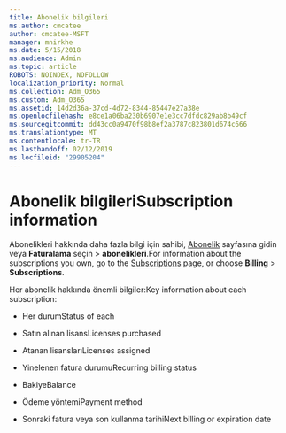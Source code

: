 ```yaml
---
title: Abonelik bilgileri
ms.author: cmcatee
author: cmcatee-MSFT
manager: mnirkhe
ms.date: 5/15/2018
ms.audience: Admin
ms.topic: article
ROBOTS: NOINDEX, NOFOLLOW
localization_priority: Normal
ms.collection: Adm_O365
ms.custom: Adm_O365
ms.assetid: 14d2d36a-37cd-4d72-8344-85447e27a38e
ms.openlocfilehash: e8ce1a06ba230b6907e1e3cc7dfdc829ab8b49cf
ms.sourcegitcommit: dd43cc0a9470f98b8ef2a3787c823801d674c666
ms.translationtype: MT
ms.contentlocale: tr-TR
ms.lasthandoff: 02/12/2019
ms.locfileid: "29905204"
---
```

# <a name="subscription-information"></a><span data-ttu-id="1b005-102">Abonelik bilgileri</span><span class="sxs-lookup"><span data-stu-id="1b005-102">Subscription information</span></span>

<span data-ttu-id="1b005-103">Abonelikleri hakkında daha fazla bilgi için sahibi, [Abonelik](https://go.microsoft.com/fwlink/p/?linkid=842054) sayfasına gidin veya **Faturalama** seçin \> **abonelikleri**.</span><span class="sxs-lookup"><span data-stu-id="1b005-103">For information about the subscriptions you own, go to the [Subscriptions](https://go.microsoft.com/fwlink/p/?linkid=842054) page, or choose **Billing** \> **Subscriptions**.</span></span>
  
<span data-ttu-id="1b005-104">Her abonelik hakkında önemli bilgiler:</span><span class="sxs-lookup"><span data-stu-id="1b005-104">Key information about each subscription:</span></span>
  
- <span data-ttu-id="1b005-105">Her durum</span><span class="sxs-lookup"><span data-stu-id="1b005-105">Status of each</span></span>
    
- <span data-ttu-id="1b005-106">Satın alınan lisans</span><span class="sxs-lookup"><span data-stu-id="1b005-106">Licenses purchased</span></span>
    
- <span data-ttu-id="1b005-107">Atanan lisansları</span><span class="sxs-lookup"><span data-stu-id="1b005-107">Licenses assigned</span></span>
    
- <span data-ttu-id="1b005-108">Yinelenen fatura durumu</span><span class="sxs-lookup"><span data-stu-id="1b005-108">Recurring billing status</span></span>
    
- <span data-ttu-id="1b005-109">Bakiye</span><span class="sxs-lookup"><span data-stu-id="1b005-109">Balance</span></span>
    
- <span data-ttu-id="1b005-110">Ödeme yöntemi</span><span class="sxs-lookup"><span data-stu-id="1b005-110">Payment method</span></span>
    
- <span data-ttu-id="1b005-111">Sonraki fatura veya son kullanma tarihi</span><span class="sxs-lookup"><span data-stu-id="1b005-111">Next billing or expiration date</span></span>
    

